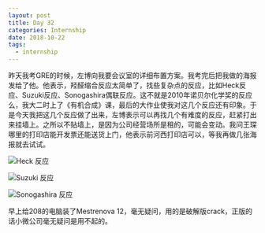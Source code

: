 ```yaml
---
layout: post
title: Day 32
categories: Internship
date: 2018-10-22
tags:
  - internship
---
```


昨天我考GRE的时候，左博向我要会议室的详细布置方案。我考完后把我做的海报发给了他。他表示，羟醛缩合反应太简单了，找些复杂点的反应，比如Heck反应、Suzuki反应、Sonogashira偶联反应。这不就是2010年诺贝尔化学奖的反应么，我大二时上了《有机合成》课，最后的大作业使我对这几个反应还有印象。于是今天我把这几个反应做了出来，左博表示可以再找几个有难度的反应，赶紧打出来挂墙上。之所以不贴墙上，是因为公司经营场所是租的，可能会变动。我问王琛哪里的打印店能开发票还能送货上门，他表示前河西打印店可以，等我再做几张海报就去试试。

![Heck 反应](https://ww1.sinaimg.cn/large/005YhI8igy1fwh2ac8hzzj319o1rsnpd)

![Suzuki 反应](https://ww1.sinaimg.cn/large/005YhI8igy1fwheygawv9j319o1rshdt)

![Sonogashira 反应](https://ww1.sinaimg.cn/large/005YhI8igy1fwhez65xx2j319o1rsqv5)

早上给208的电脑装了Mestrenova 12，毫无疑问，用的是破解版crack，正版的话小微公司毫无疑问是用不起的。
